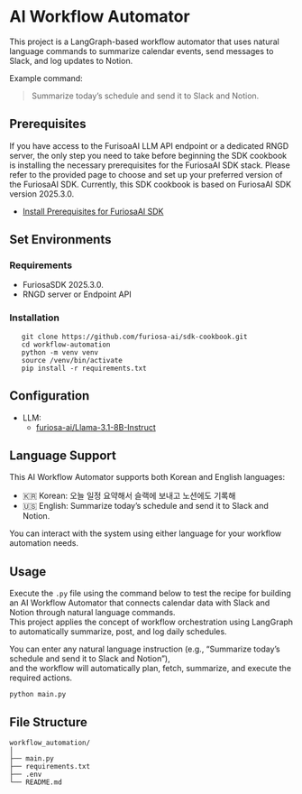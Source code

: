 # AI Workflow Automator

This project is a LangGraph-based workflow automator that uses natural language commands to summarize calendar events, send messages to Slack, and log updates to Notion.

Example command:
> Summarize today’s schedule and send it to Slack and Notion.

## Prerequisites
If you have access to the FurisoaAI LLM API endpoint or a dedicated RNGD server, the only step you need to take before beginning the SDK cookbook is installing the necessary prerequisites for the FuriosaAI SDK stack. Please refer to the provided page to choose and set up your preferred version of the FuriosaAI SDK. Currently, this SDK cookbook is based on FuriosaAI SDK version 2025.3.0.
- [Install Prerequisites for FuriosaAI SDK](https://developer.furiosa.ai/latest/en/get_started/prerequisites.html)

## Set Environments 

### Requirements
- FuriosaSDK 2025.3.0.
- RNGD server or Endpoint API

### Installation
```
   git clone https://github.com/furiosa-ai/sdk-cookbook.git
   cd workflow-automation
   python -m venv venv
   source /venv/bin/activate
   pip install -r requirements.txt
```

## Configuration
- LLM:
   - [furiosa-ai/Llama-3.1-8B-Instruct](https://huggingface.co/furiosa-ai/Llama-3.1-8B-Instruct) 

## Language Support
This AI Workflow Automator supports both Korean and English languages:
- 🇰🇷 Korean: 오늘 일정 요약해서 슬랙에 보내고 노션에도 기록해
- 🇺🇸 English: Summarize today’s schedule and send it to Slack and Notion.

You can interact with the system using either language for your workflow automation needs.

## Usage

Execute the `.py` file using the command below to test the recipe for building an AI Workflow Automator that connects calendar data with Slack and Notion through natural language commands.  
This project applies the concept of workflow orchestration using LangGraph to automatically summarize, post, and log daily schedules.

You can enter any natural language instruction (e.g., “Summarize today’s schedule and send it to Slack and Notion”),  
and the workflow will automatically plan, fetch, summarize, and execute the required actions.

```
python main.py
```

## File Structure

```
workflow_automation/
│
├── main.py                  
├── requirements.txt          
├── .env                     
└── README.md
